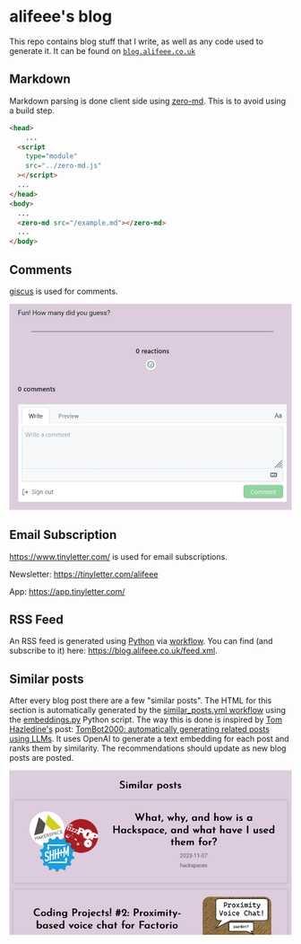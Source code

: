 # alifeee's blog

This repo contains blog stuff that I write, as well as any code used to generate it. It can be found on [`blog.alifeee.co.uk`](https://blog.alifeee.co.uk)

## Markdown

Markdown parsing is done client side using [zero-md](https://github.com/zerodevx/zero-md). This is to avoid using a build step.

```html
<head>
    ...
  <script
    type="module"
    src="../zero-md.js"
  ></script>
  ...
</head>
<body>
  ...
  <zero-md src="/example.md"></zero-md>
  ...
</body>
```

## Comments

[giscus](https://giscus.app) is used for comments.

![Screenshot of comment form](images/giscus.png)

## Email Subscription

<https://www.tinyletter.com/> is used for email subscriptions.

Newsletter: <https://tinyletter.com/alifeee>

App: <https://app.tinyletter.com/>

## RSS Feed

An RSS feed is generated using [Python](./utilities.py/rss_feed.py) via [workflow](./.github/workflows/rss.yml). You can find (and subscribe to it) here: <https://blog.alifeee.co.uk/feed.xml>.

## Similar posts

After every blog post there are a few "similar posts". The HTML for this section is automatically generated by the [similar_posts.yml workflow](./.github/workflows/similar_posts.yml) using the [embeddings.py](./utilities.py/embeddings.py) Python script. The way this is done is inspired by [Tom Hazledine's](https://tomhazledine.com) post: [TomBot2000: automatically generating related posts using LLMs](https://tomhazledine.com/llm-related-posts/). It uses OpenAI to generate a text embedding for each post and ranks them by similarity. The recommendations should update as new blog posts are posted.

![Screenshot of website section, "similar posts", showing a couple of example posts.](images/similar_posts.png)
